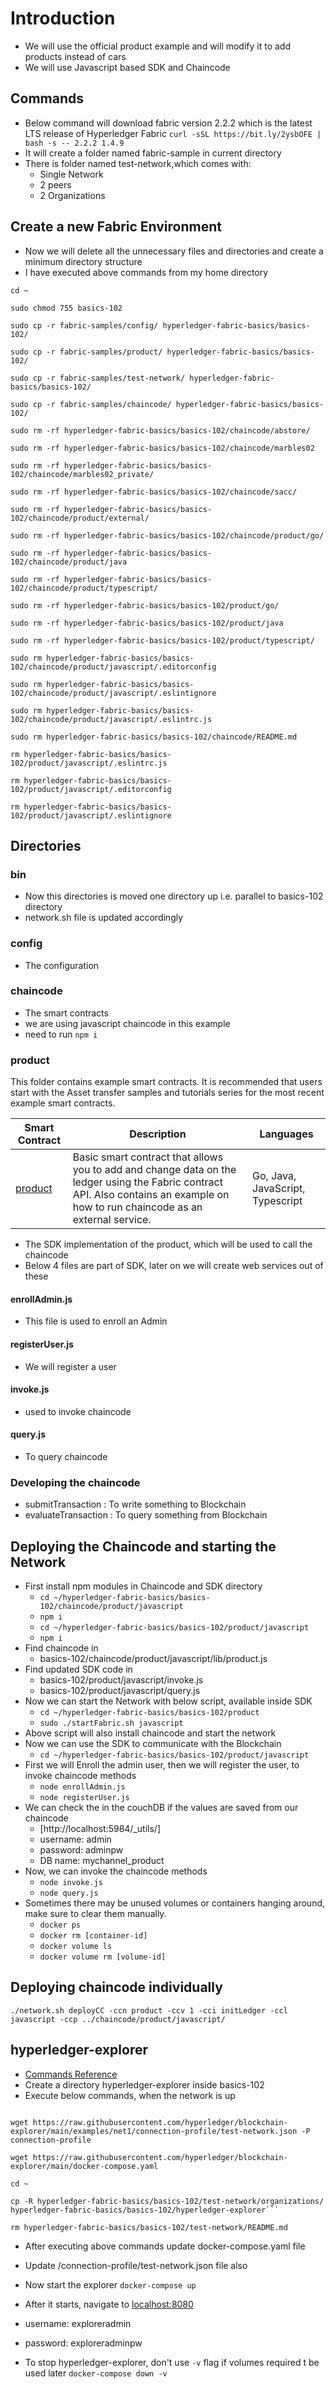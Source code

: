 # Introduction

- We will use the official product example and will modify it to add products instead of cars
- We will use Javascript based SDK and Chaincode

## Commands

- Below command will download fabric version 2.2.2 which is the latest LTS release of Hyperledger Fabric
  `curl -sSL https://bit.ly/2ysbOFE | bash -s -- 2.2.2 1.4.9`
- It will create a folder named fabric-sample in current directory
- There is folder named test-network,which comes with:
  - Single Network
  - 2 peers
  - 2 Organizations

## Create a new Fabric Environment

- Now we will delete all the unnecessary files and directories and create a minimum directory structure
- I have executed above commands from my home directory

`cd ~`

`sudo chmod 755 basics-102`

`sudo cp -r fabric-samples/config/ hyperledger-fabric-basics/basics-102/`

`sudo cp -r fabric-samples/product/ hyperledger-fabric-basics/basics-102/`

`sudo cp -r fabric-samples/test-network/ hyperledger-fabric-basics/basics-102/`

`sudo cp -r fabric-samples/chaincode/ hyperledger-fabric-basics/basics-102/`

`sudo rm -rf hyperledger-fabric-basics/basics-102/chaincode/abstore/`

`sudo rm -rf hyperledger-fabric-basics/basics-102/chaincode/marbles02`

`sudo rm -rf hyperledger-fabric-basics/basics-102/chaincode/marbles02_private/`

`sudo rm -rf hyperledger-fabric-basics/basics-102/chaincode/sacc/`

`sudo rm -rf hyperledger-fabric-basics/basics-102/chaincode/product/external/`

`sudo rm -rf hyperledger-fabric-basics/basics-102/chaincode/product/go/`

`sudo rm -rf hyperledger-fabric-basics/basics-102/chaincode/product/java`

`sudo rm -rf hyperledger-fabric-basics/basics-102/chaincode/product/typescript/`

`sudo rm -rf hyperledger-fabric-basics/basics-102/product/go/`

`sudo rm -rf hyperledger-fabric-basics/basics-102/product/java`

`sudo rm -rf hyperledger-fabric-basics/basics-102/product/typescript/`

`sudo rm hyperledger-fabric-basics/basics-102/chaincode/product/javascript/.editorconfig`

`sudo rm hyperledger-fabric-basics/basics-102/chaincode/product/javascript/.eslintignore`

`sudo rm hyperledger-fabric-basics/basics-102/chaincode/product/javascript/.eslintrc.js`

`sudo rm hyperledger-fabric-basics/basics-102/chaincode/README.md`

`rm hyperledger-fabric-basics/basics-102/product/javascript/.eslintrc.js`

`rm hyperledger-fabric-basics/basics-102/product/javascript/.editorconfig`

`rm hyperledger-fabric-basics/basics-102/product/javascript/.eslintignore`

## Directories

### bin

- Now this directories is moved one directory up i.e. parallel to basics-102 directory
- network.sh file is updated accordingly

### config

- The configuration

### chaincode

- The smart contracts
- we are using javascript chaincode in this example
- need to run `npm i`

### product

This folder contains example smart contracts. It is recommended that users start with the Asset transfer samples and tutorials series for the most recent example smart contracts.

| **Smart Contract** | **Description**                                                                                                                                                                   | **Languages**                    |
| ------------------ | --------------------------------------------------------------------------------------------------------------------------------------------------------------------------------- | -------------------------------- |
| [product](product)   | Basic smart contract that allows you to add and change data on the ledger using the Fabric contract API. Also contains an example on how to run chaincode as an external service. | Go, Java, JavaScript, Typescript |

- The SDK implementation of the product, which will be used to call the chaincode
- Below 4 files are part of SDK, later on we will create web services out of these

#### enrollAdmin.js

- This file is used to enroll an Admin

#### registerUser.js

- We will register a user

#### invoke.js

- used to invoke chaincode

#### query.js

- To query chaincode

### Developing the chaincode

- submitTransaction : To write something to Blockchain
- evaluateTransaction : To query something from Blockchain

## Deploying the Chaincode and starting the Network

- First install npm modules in Chaincode and SDK directory
  - `cd ~/hyperledger-fabric-basics/basics-102/chaincode/product/javascript`
  - `npm i`
  - `cd ~/hyperledger-fabric-basics/basics-102/product/javascript`
  - `npm i`
- Find chaincode in
  - basics-102/chaincode/product/javascript/lib/product.js
- Find updated SDK code in
  - basics-102/product/javascript/invoke.js
  - basics-102/product/javascript/query.js
- Now we can start the Network with below script, available inside SDK
  - `cd ~/hyperledger-fabric-basics/basics-102/product`
  - `sudo ./startFabric.sh javascript`
- Above script will also install chaincode and start the network
- Now we can use the SDK to communicate with the Blockchain
  - `cd ~/hyperledger-fabric-basics/basics-102/product/javascript`
- First we will Enroll the admin user, then we will register the user, to invoke chaincode methods
  - `node enrollAdmin.js`
  - `node registerUser.js`
- We can check the in the couchDB if the values are saved from our chaincode
  - [http://localhost:5984/_utils/]
  - username: admin
  - password: adminpw
  - DB name: mychannel_product
- Now, we can invoke the chaincode methods
  - `node invoke.js`
  - `node query.js`
- Sometimes there may be unused volumes or containers hanging around, make sure to clear them manually.
  - `docker ps`
  - `docker rm [container-id]`
  - `docker volume ls`
  - `docker volume rm [volume-id]`

## Deploying chaincode individually

`./network.sh deployCC -ccn product -ccv 1 -cci initLedger -ccl javascript -ccp ../chaincode/product/javascript/`

## hyperledger-explorer

- [Commands Reference](https://github.com/hyperledger/blockchain-explorer)
- Create a directory hyperledger-explorer inside basics-102
- Execute below commands, when the network is up

````wget https://raw.githubusercontent.com/hyperledger/blockchain-explorer/main/examples/net1/config.json

wget https://raw.githubusercontent.com/hyperledger/blockchain-explorer/main/examples/net1/connection-profile/test-network.json -P connection-profile

wget https://raw.githubusercontent.com/hyperledger/blockchain-explorer/main/docker-compose.yaml

cd ~

cp -R hyperledger-fabric-basics/basics-102/test-network/organizations/ hyperledger-fabric-basics/basics-102/hyperledger-explorer```

rm hyperledger-fabric-basics/basics-102/test-network/README.md
````

- After executing above commands update docker-compose.yaml file
- Update /connection-profile/test-network.json file also
- Now start the explorer
  `docker-compose up`

- After it starts, navigate to [localhost:8080](http://localhost:8080/#/)
- username: exploreradmin
- password: exploreradminpw

- To stop hyperledger-explorer, don't use `-v` flag if volumes required t be used later
  `docker-compose down -v`
